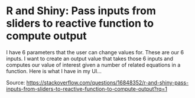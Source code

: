 
# R and Shiny: Pass inputs from sliders to reactive function to compute output
I have 6 parameters that the user can change values for. These are our 6 inputs. I want to create an output value that takes those 6 inputs and computes our value of interest given a number of related equations in a function. Here is what I have in my UI...


Source: https://stackoverflow.com/questions/16848352/r-and-shiny-pass-inputs-from-sliders-to-reactive-function-to-compute-output?rq=1

